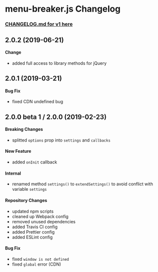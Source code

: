 # menu-breaker.js Changelog

### [CHANGELOG.md for v1 here](https://github.com/JB1905/menu-breaker.js/blob/v1/CHANGELOG.md)

## 2.0.2 (2019-06-21)
#### Change
- added full access to library methods for jQuery

## 2.0.1 (2019-03-21)
#### Bug Fix
- fixed CDN undefined bug

## 2.0.0 beta 1 / 2.0.0 (2019-02-23)
#### Breaking Changes
- splitted `options` prop into `settings` and `callbacks`

#### New Feature
- added `onInit` callback

#### Internal
- renamed method `settings()` to `extendSettings()` to avoid conflict with variable `settings`

#### Repository Changes
- updated npm scripts
- cleaned up Webpack config
- removed unused dependencies
- added Travis CI config
- added Prettier config
- added ESLint config

#### Bug Fix
- fixed `window is not defined`
- fixed `global` error (CDN)
